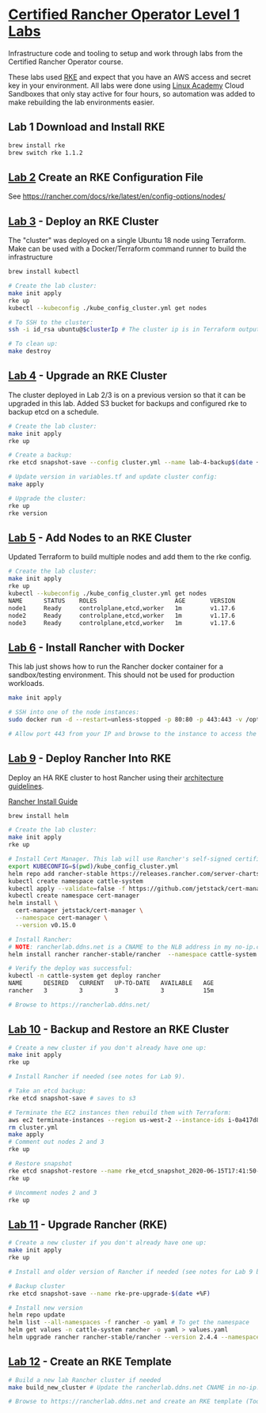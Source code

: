 # [Certified Rancher Operator Level 1 Labs](https://academy.rancher.com/courses/course-v1:RANCHER+K101+2019/about)
      
Infrastructure code and tooling to setup and work through labs from the Certified Rancher Operator course.

These labs used [RKE](https://rancher.com/docs/rke/latest/en/installation/) and expect that you have an AWS access and secret key in your environment. All labs were done using [Linux Academy](https://linuxacademy.com/) Cloud Sandboxes that only stay active for four hours, so automation was added to make rebuilding the lab environments easier.

## Lab 1 Download and Install RKE
```bash
brew install rke
brew switch rke 1.1.2
```


## [Lab 2](https://github.com/ccliver/certified-rancher-operator/tree/lab-2-and-3) Create an RKE Configuration File
See https://rancher.com/docs/rke/latest/en/config-options/nodes/


## [Lab 3](https://github.com/ccliver/certified-rancher-operator/tree/lab-2-and-3) - Deploy an RKE Cluster
The "cluster" was deployed on a single Ubuntu 18 node using Terraform. Make can be used with a Docker/Terraform command runner to build the infrastructure

```bash
brew install kubectl

# Create the lab cluster:
make init apply
rke up
kubectl --kubeconfig ./kube_config_cluster.yml get nodes

# To SSH to the cluster:
ssh -i id_rsa ubuntu@$clusterIp # The cluster ip is in Terraform outputs: `make output`

# To clean up:
make destroy
```


## [Lab 4](https://github.com/ccliver/certified-rancher-operator/tree/lab-4) - Upgrade an RKE Cluster
The cluster deployed in Lab 2/3 is on a previous version so that it can be upgraded in this lab. Added S3 bucket for backups and configured rke to backup etcd on a schedule.

```bash
# Create the lab cluster:
make init apply
rke up

# Create a backup:
rke etcd snapshot-save --config cluster.yml --name lab-4-backup$(date +%F) --s3 --bucket-name rancher-operator-labs-us-west-2-backups

# Update version in variables.tf and update cluster config:
make apply

# Upgrade the cluster:
rke up
rke version
```

## [Lab 5](https://github.com/ccliver/certified-rancher-operator/tree/lab-5) - Add Nodes to an RKE Cluster
Updated Terraform to build multiple nodes and add them to the rke config.

```bash
# Create the lab cluster:
make init apply
rke up
kubectl --kubeconfig ./kube_config_cluster.yml get nodes
NAME      STATUS    ROLES                      AGE       VERSION
node1     Ready     controlplane,etcd,worker   1m        v1.17.6
node2     Ready     controlplane,etcd,worker   1m        v1.17.6
node3     Ready     controlplane,etcd,worker   1m        v1.17.6
```

## [Lab 6](https://github.com/ccliver/certified-rancher-operator/tree/lab-6) - Install Rancher with Docker
This lab just shows how to run the Rancher docker container for a sandbox/testing environment. This should not be used for production workloads.

```bash
make init apply

# SSH into one of the node instances:
sudo docker run -d --restart=unless-stopped -p 80:80 -p 443:443 -v /opt/rancher:/var/lib/rancher rancher/rancher:v2.4.1

# Allow port 443 from your IP and browse to the instance to access the Rancher web console.
```

## [Lab 9](https://github.com/ccliver/certified-rancher-operator/tree/lab-9) - Deploy Rancher Into RKE
Deploy an HA RKE cluster to host Rancher using their [architecture guidelines](https://rancher.com/docs/rancher/v2.x/en/overview/architecture-recommendations/).

[Rancher Install Guide](https://rancher.com/docs/rancher/v2.x/en/installation/k8s-install/helm-rancher/)

```bash
brew install helm

# Create the lab cluster:
make init apply
rke up

# Install Cert Manager. This lab will use Rancher's self-signed certificates.
export KUBECONFIG=$(pwd)/kube_config_cluster.yml
helm repo add rancher-stable https://releases.rancher.com/server-charts/latest
kubectl create namespace cattle-system
kubectl apply --validate=false -f https://github.com/jetstack/cert-manager/releases/download/v0.15.0/cert-manager.crds.yaml
kubectl create namespace cert-manager
helm install \
  cert-manager jetstack/cert-manager \
  --namespace cert-manager \
  --version v0.15.0

# Install Rancher:
# NOTE: rancherlab.ddns.net is a CNAME to the NLB address in my no-ip.com account.
helm install rancher rancher-stable/rancher  --namespace cattle-system  --set hostname=rancherlab.ddns.net

# Verify the deploy was successful:
kubectl -n cattle-system get deploy rancher
NAME      DESIRED   CURRENT   UP-TO-DATE   AVAILABLE   AGE
rancher   3         3         3            3           15m

# Browse to https://rancherlab.ddns.net/
```

## [Lab 10](https://github.com/ccliver/certified-rancher-operator/tree/lab-10) - Backup and Restore an RKE Cluster

```bash
# Create a new cluster if you don't already have one up:
make init apply
rke up

# Install Rancher if needed (see notes for Lab 9).

# Take an etcd backup:
rke etcd snapshot-save # saves to s3

# Terminate the EC2 instances then rebuild them with Terraform:
aws ec2 terminate-instances --region us-west-2 --instance-ids i-0a417d8438afbd300 i-02cd252202bbac05a i-095640dd4ed6f9ef2
rm cluster.yml
make apply
# Comment out nodes 2 and 3
rke up

# Restore snapshot
rke etcd snapshot-restore --name rke_etcd_snapshot_2020-06-15T17:41:50-04:00 --config cluster.yml
rke up

# Uncomment nodes 2 and 3
rke up
```

## [Lab 11](https://github.com/ccliver/certified-rancher-operator/tree/lab-11) - Upgrade Rancher (RKE)

```bash
# Create a new cluster if you don't already have one up:
make init apply
rke up

# Install and older version of Rancher if needed (see notes for Lab 9 but add `--version v2.3.4` or whatever is appropriate).

# Backup cluster
rke etcd snapshot-save --name rke-pre-upgrade-$(date +%F)

# Install new version
helm repo update
helm list --all-namespaces -f rancher -o yaml # To get the namespace
helm get values -n cattle-system rancher -o yaml > values.yaml
helm upgrade rancher rancher-stable/rancher --version 2.4.4 --namespace cattle-system --values values.yaml
```

## [Lab 12](https://github.com/ccliver/certified-rancher-operator/tree/lab-12) - Create an RKE Template

```bash
# Build a new lab Rancher cluster if needed
make build_new_cluster # Update the rancherlab.ddns.net CNAME in no-ip.com with the output NLB address

# Browse to https://rancherlab.ddns.net and create an RKE template (Tools -> RKE Templates) select mostly default settings along with AWS as the provider and a previous version of Kubernetes that's overrideable for a future lab. Click View as YAML to save the template locally if the lab environment will be deleted soon.
```
